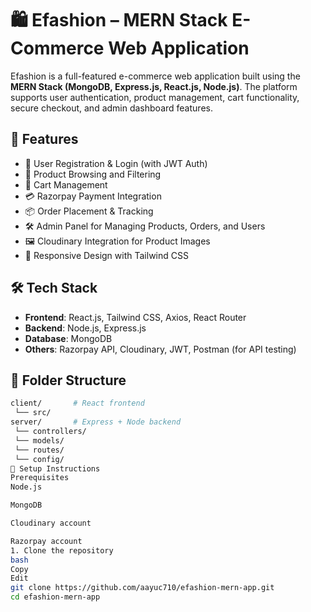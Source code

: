 # 🛍️ Efashion – MERN Stack E-Commerce Web Application

Efashion is a full-featured e-commerce web application built using the **MERN Stack (MongoDB, Express.js, React.js, Node.js)**. The platform supports user authentication, product management, cart functionality, secure checkout, and admin dashboard features.

## 🚀 Features

- 🔐 User Registration & Login (with JWT Auth)
- 🛒 Product Browsing and Filtering
- 🧺 Cart Management
- 💳 Razorpay Payment Integration
- 📦 Order Placement & Tracking
- 🛠️ Admin Panel for Managing Products, Orders, and Users
- 🖼️ Cloudinary Integration for Product Images
- 📱 Responsive Design with Tailwind CSS

## 🛠️ Tech Stack

- **Frontend**: React.js, Tailwind CSS, Axios, React Router
- **Backend**: Node.js, Express.js
- **Database**: MongoDB
- **Others**: Razorpay API, Cloudinary, JWT, Postman (for API testing)

## 📂 Folder Structure

```bash
client/       # React frontend
 └── src/
server/       # Express + Node backend
 └── controllers/
 └── models/
 └── routes/
 └── config/
🧪 Setup Instructions
Prerequisites
Node.js

MongoDB

Cloudinary account

Razorpay account
1. Clone the repository
bash
Copy
Edit
git clone https://github.com/aayuc710/efashion-mern-app.git
cd efashion-mern-app
